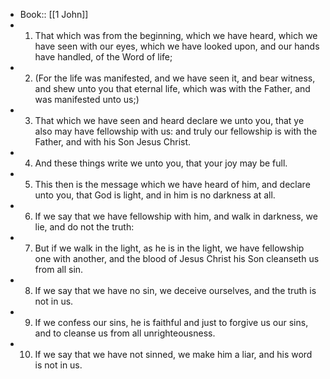 - Book:: [[1 John]]
- 1. That which was from the beginning, which we have heard, which we have seen with our eyes, which we have looked upon, and our hands have handled, of the Word of life;
- 2. (For the life was manifested, and we have seen it, and bear witness, and shew unto you that eternal life, which was with the Father, and was manifested unto us;)
- 3. That which we have seen and heard declare we unto you, that ye also may have fellowship with us: and truly our fellowship is with the Father, and with his Son Jesus Christ.
- 4. And these things write we unto you, that your joy may be full.
- 5. This then is the message which we have heard of him, and declare unto you, that God is light, and in him is no darkness at all.
- 6. If we say that we have fellowship with him, and walk in darkness, we lie, and do not the truth:
- 7. But if we walk in the light, as he is in the light, we have fellowship one with another, and the blood of Jesus Christ his Son cleanseth us from all sin.
- 8. If we say that we have no sin, we deceive ourselves, and the truth is not in us.
- 9. If we confess our sins, he is faithful and just to forgive us our sins, and to cleanse us from all unrighteousness.
- 10. If we say that we have not sinned, we make him a liar, and his word is not in us.
